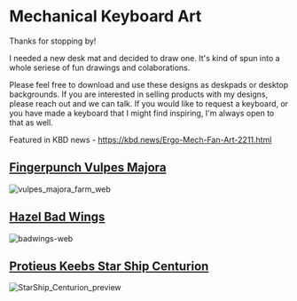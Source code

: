 # Mechanical Keyboard Art

Thanks for stopping by! 

I needed a new desk mat and decided to draw one. It's kind of spun into a whole seriese of fun drawings and colaborations.

Please feel free to download and use these designs as deskpads or desktop backgrounds. If you are interested in selling products with my designs, please reach out and we can talk. If you would like to request a keyboard, or you have made a keyboard that I might find inspiring, I'm always open to that as well.

Featured in KBD news - https://kbd.news/Ergo-Mech-Fan-Art-2211.html

## [Fingerpunch Vulpes Majora](https://fingerpunch.xyz/product/vulpes-majora/)
![vulpes_majora_farm_web](https://github.com/lalondeph/keyboard-art/assets/56025884/d91bc2ba-858e-4712-8ff4-55442e4955ba)

## [Hazel Bad Wings](https://shop.hazel.cc/products/bad-wings-v2)
![badwings-web](https://github.com/lalondeph/keyboard-art/assets/56025884/7b5107bc-2265-4b64-b8e9-b4d62a5b598d)

## [Protieus Keebs Star Ship Centurion](https://www.instagram.com/protieuskeebs/)
![StarShip_Centurion_preview](https://github.com/lalondeph/keyboard-art/assets/56025884/d231a208-3111-4d12-8079-7072dc62ee28)
